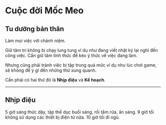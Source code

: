 # Cuộc đời Mốc Meo
## Tu dưỡng bản thân
Làm mọi việc với chánh niệm.

Giữ tâm trí không bị chạy lung tung ví dụ như đang viết nhật ký lại nghĩ đến công việc. Cần giữ tâm tỉnh thức để kéo ý thức về việc đang làm.

Nhưng cũng phải tránh việc bị tập trung quá mức ví dụ như lúc chơi game, sẽ không để ý gì đến những thứ xung quanh.

Cần phải có hai thứ đó là **Nhịp điệu** và **Kế hoạch**.

---
## Nhịp điệu
5 giờ sáng thức dậy, tập thể dục buổi sáng, rồi tắm rửa, ăn sáng.
9 giờ tối không sử dụng các thiết bị điện tử nữa.
10 giờ tối đi ngủ.

